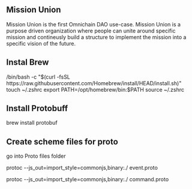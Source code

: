 ## Mission Union

Mission Union is the first Omnichain DAO use-case. Mission Union is a purpose driven organization where people can unite around specific mission and contineusly build a structure to implement the mission into a specific vision of the future.

## Instal Brew

/bin/bash -c "$(curl -fsSL https://raw.githubusercontent.com/Homebrew/install/HEAD/install.sh)"
touch ~/.zshrc
export PATH=/opt/homebrew/bin:$PATH
source ~/.zshrc

## Install Protobuff

brew install protobuf


## Create scheme files for proto

go into Proto files folder

protoc --js_out=import_style=commonjs,binary:./ event.proto

protoc --js_out=import_style=commonjs,binary:./ command.proto